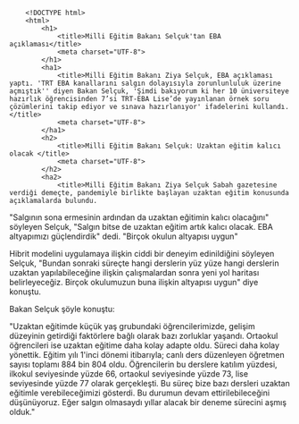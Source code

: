  <!-- HTML file -->
        <!DOCTYPE html>
        <html>
            <h1>
                <title>Milli Eğitim Bakanı Selçuk'tan EBA açıklaması</title>
                <meta charset="UTF-8">
            </h1>   
            <ha1>
                <title>Milli Eğitim Bakanı Ziya Selçuk, EBA açıklaması yaptı. 'TRT EBA kanallarını salgın dolayısıyla zorunlunluluk üzerine açmıştık'' diyen Bakan Selçuk, 'Şimdi bakıyorum ki her 10 üniversiteye hazırlık öğrencisinden 7’si TRT-EBA Lise’de yayınlanan örnek soru çözümlerini takip ediyor ve sınava hazırlanıyor' ifadelerini kullandı. </title>
                <meta charset="UTF-8">
            </ha1>
            <h2>
                <title>Milli Eğitim Bakanı Selçuk: Uzaktan eğitim kalıcı olacak </title>
                <meta charset="UTF-8">
            </h2>
            <ha2>
                <title>Milli Eğitim Bakanı Ziya Selçuk Sabah gazetesine verdiği demeçte, pandemiyle birlikte başlayan uzaktan eğitim konusunda açıklamalarda bulundu.

"Salgının sona ermesinin ardından da uzaktan eğitimin kalıcı olacağını" söyleyen Selçuk, "Salgın bitse de uzaktan eğitim artık kalıcı olacak. EBA altyapımızı güçlendirdik" dedi.
"Birçok okulun altyapısı uygun"

Hibrit modelini uygulamaya ilişkin ciddi bir deneyim edinildiğini söyleyen Selçuk, "Bundan sonraki süreçte hangi derslerin yüz yüze hangi derslerin uzaktan yapılabileceğine ilişkin çalışmalardan sonra yeni yol haritası belirleyeceğiz. Birçok okulumuzun buna ilişkin altyapısı uygun" diye konuştu.

Bakan Selçuk şöyle konuştu:

"Uzaktan eğitimde küçük yaş grubundaki öğrencilerimizde, gelişim düzeyinin getirdiği faktörlere bağlı olarak bazı zorluklar yaşandı. Ortaokul öğrencileri ise uzaktan eğitime daha kolay adapte oldu. Süreci daha kolay yönettik. Eğitim yılı 1'inci dönemi itibarıyla; canlı ders düzenleyen öğretmen sayısı toplamı 884 bin 804 oldu. Öğrencilerin bu derslere katılım yüzdesi, ilkokul seviyesinde yüzde 66, ortaokul seviyesinde yüzde 73, lise seviyesinde yüzde 77 olarak gerçekleşti. Bu süreç bize bazı dersleri uzaktan eğitimle verebileceğimizi gösterdi. Bu durumun devam ettirilebileceğini düşünüyoruz. Eğer salgın olmasaydı yıllar alacak bir deneme sürecini aşmış olduk."</title>
                <meta charset="UTF-8">
            </ha2>
            <h3>
                <title>EBA DESTEK NOKTALARI HER GEÇEN GÜN DAHA DA GÜÇLENİYOR </title>
                <meta charset="UTF-8">
            </h3>
            <ha3>
                <title>Öğrencilerin EBA Destek merkezlerine giderek internet, bilgisayar ve EBA içeriği gibi hizmetlerden ücretsiz yararlanabildiğini belirten Selçuk; merkezlerin sayısını artırmaya çalıştıklarını, UNICEF'in desteğiyle 164 yeni EBA Destek Merkezi daha kurulduğunu ifade ederek şunları söyledi: "Bu merkezler, kalıcı merkezler. Küresel salgın döneminin ihtiyacını karşılamak için geçici olarak oluşturduğumuz merkezler değil. Dünya çapında bir standarda kavuşmuş olan, 20 milyara yakın tıklanma sayısıyla dünya birinciliğini elinde tutan Eğitim Bilişim Ağı'mızın içerikleri küresel salgın sona erdiğinde de tüm çocuklarımızın hizmetinde olacak. Müfredatın içindeki konuların tekrarı, pekiştirilmesi ve bazı derslerin yeniden izlenmesi niteliğinde çalışmalara hizmet edecek.</title>
                <meta charset="UTF-8">
            </ha3>
        </html>
